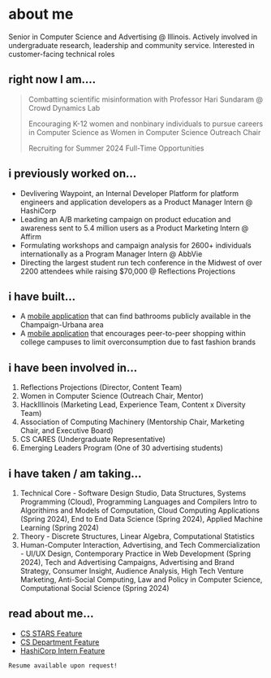# about me 

Senior in Computer Science and Advertising @ Illinois. Actively involved in undergraduate research, leadership and community service. Interested in customer-facing technical roles 

## right now I am....

> Combatting scientific misinformation with Professor Hari Sundaram @ Crowd Dynamics Lab
> 
> Encouraging K-12 women and nonbinary individuals to pursue careers in Computer Science as Women in Computer Science Outreach Chair
> 
> Recruiting for Summer 2024 Full-Time Opportunities

## i previously worked on...

*   Devlivering Waypoint, an Internal Developer Platform for platform engineers and application developers as a Product Manager Intern @ HashiCorp
*   Leading an A/B marketing campaign on product education and awareness sent to 5.4 million users as a Product Marketing Intern @ Affirm
*   Formulating workshops and campaign analysis for 2600+ individuals internationally as a Program Manager Intern @ AbbVie
*   Directing the largest student run tech conference in the Midwest of over 2200 attendees while raising $70,000 @ Reflections Projections

## i have built...

*   A [mobile application](https://docs.google.com/presentation/d/1EmoMBw0V7RPBPVoD-Z05UIcMZ-2haDcA/edit?usp=sharing&ouid=103230614891997634741&rtpof=true&sd=true) that can find bathrooms publicly available in the Champaign-Urbana area
*   A [mobile application](https://drive.google.com/file/d/1TswimIL1ouAH8gP8Cyt5Z8UpnIz_E1cF/view?usp=sharing) that encourages peer-to-peer shopping within college campuses to limit overconsumption due to fast fashion brands

## i have been involved in...

1.  Reflections Projections (Director, Content Team)
2.  Women in Computer Science (Outreach Chair, Mentor)   
3.  HackIllinois (Marketing Lead, Experience Team, Content x Diversity Team) 
4.  Association of Computing Machinery (Mentorship Chair, Marketing Chair, and Executive Board)
5.  CS CARES (Undergraduate Representative)
6.  Emerging Leaders Program (One of 30 advertising students) 

## i have taken / am taking...

1. Technical Core - Software Design Studio, Data Structures, Systems Programming (Cloud), Programming Languages and Compilers Intro to Algorithims and Models of Computation, Cloud Computing Applications (Spring 2024), End to End Data Science (Spring 2024), Applied Machine Learning (Spring 2024)
2. Theory - Discrete Structures, Linear Algebra, Computational Statistics  
3. Human-Computer Interaction, Advertising, and Tech Commercialization - UI/UX Design, Contemporary Practice in Web Development (Spring 2024), Tech and Advertising Campaigns, Advertising and Brand Strategy, Consumer Insight, Audience Analysis, High Tech Venture Marketing, Anti-Social Computing, Law and Policy in Computer Science, Computational Social Science (Spring 2024)

## read about me...
*   [CS STARS Feature](https://cs.illinois.edu/broadening-participation-computing/programs/csambassadors/participants/43170)
*   [CS Department Feature](https://cs.illinois.edu/news/reflections-projections-co-directors-think-back-on-the-purpose-of-their-successful-event)
*   [HashiCorp Intern Feature](https://www.hashicorp.com/blog/hashicorp-early-careers-preparing-interns-for-the-real-world)






```
Resume available upon request!
```
